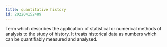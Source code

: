 ```yaml
---
title: quantitative history
id: 202204152489
---
```


Term which describes the application of statistical or numerical methods of analysis to the study of history. It treats historical data as numbers which can be quantifiably measured and analysed.
